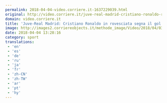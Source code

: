 ```yaml
---
permalink: 2018-04-04-video.corriere.it-1637229039.html
original: http://video.corriere.it/juve-real-madrid-cristiano-ronaldo-rovesciata-segna-gol-piu-bello-dell-anno/6868f236-377b-11e8-b6e2-a808a444e7a2
domain: video.corriere.it
title: 'Juve-Real Madrid: Cristiano Ronaldo in rovesciata segna il gol più bello dell’anno. E Zidane non ci crede - Corriere TV'
image: http://images2.corriereobjects.it/methode_image/Video/2018/04/03/Sport/Foto%20Sport%20-%20Trattate/afp_13o1po-0018-k8sg--656x492corriere-web-nazionale_512x384_fb.jpg
date: 2018-04-04 13:28:16
category: sport
translations: 
 - 'en'
 - 'es'
 - 'de'
 - 'ru'
 - 'ja'
 - 'fr'
 - 'zh-CN'
 - 'zh-TW'
 - 'ar'
 - 'pt'
 - 'hy'
---
```


